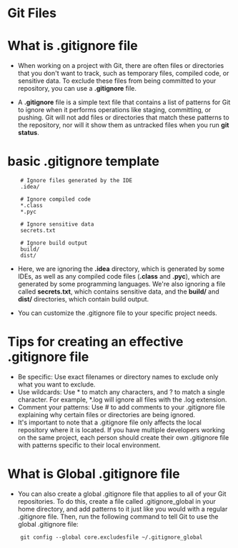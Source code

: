 # Git Files


# What is .gitignore file
* When working on a project with Git, there are often files or directories that you don't want to track, such as temporary files, compiled code, or sensitive data. To exclude these files from being committed to your repository, you can use a __.gitignore__ file.

* A __.gitignore__ file is a simple text file that contains a list of patterns for Git to ignore when it performs operations like staging, committing, or pushing. Git will not add files or directories that match these patterns to the repository, nor will it show them as untracked files when you run __git status__.

# basic .gitignore template
```gitignore
    # Ignore files generated by the IDE
    .idea/

    # Ignore compiled code
    *.class
    *.pyc

    # Ignore sensitive data
    secrets.txt

    # Ignore build output
    build/
    dist/
```
* Here, we are ignoring the __.idea__ directory, which is generated by some IDEs, as well as any compiled code files (__.class__ and __.pyc__), which are generated by some programming languages. We're also ignoring a file called __secrets.txt__, which contains sensitive data, and the __build/__ and __dist/__ directories, which contain build output.
  
* You can customize the .gitignore file to your specific project needs.

# Tips for creating an effective .gitignore file
* Be specific: Use exact filenames or directory names to exclude only what you want to exclude.
* Use wildcards: Use * to match any characters, and ? to match a single character. For example, *.log will ignore all files with the .log extension.
* Comment your patterns: Use # to add comments to your .gitignore file explaining why certain files or directories are being ignored.
* It's important to note that a .gitignore file only affects the local repository where it is located. If you have multiple developers working on the same project, each person should create their own .gitignore file with patterns specific to their local environment.

# What is Global .gitignore file
* You can also create a global .gitignore file that applies to all of your Git repositories. To do this, create a file called .gitignore_global in your home directory, and add patterns to it just like you would with a regular .gitignore file. Then, run the following command to tell Git to use the global .gitignore file:

```git
    git config --global core.excludesfile ~/.gitignore_global
```